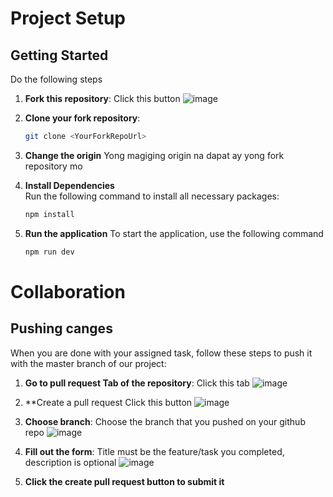 # Project Setup

## Getting Started

Do the following steps 
1. **Fork this repository**:
   Click this button
   ![image](https://github.com/user-attachments/assets/4a743ded-3d69-4c96-a3dd-8000ce497906)
2. **Clone your fork repository**:
   ```bash
   git clone <YourForkRepoUrl>
3. **Change the origin**
   Yong magiging origin na dapat ay yong fork repository mo

4. **Install Dependencies**  
   Run the following command to install all necessary packages:
   ```bash
   npm install

5. **Run the application**
   To start the application, use the following command
   ```bash
   npm run dev


# Collaboration
## Pushing canges
When you are done with your assigned task, follow these steps to push it with the master branch of our project: 

1. **Go to pull request Tab of the repository**:
   Click this tab
   ![image](https://github.com/user-attachments/assets/e7d20a32-f63b-4ade-ba6f-3663e03b57f3)
2. **Create a pull request
   Click this button
   ![image](https://github.com/user-attachments/assets/419901be-837a-4390-9909-b45475a1221a)
3. **Choose branch**:
   Choose the branch that you pushed on your github repo
   ![image](https://github.com/user-attachments/assets/453dcd84-5f53-49a6-89e1-fc7242a6b504)

5. **Fill out the form**:
   Title must be the feature/task you completed, description is optional
   ![image](https://github.com/user-attachments/assets/3f17b8ee-1808-4065-a163-56e8c7c39b18)

7. **Click the create pull request button to submit it**
   
